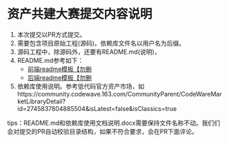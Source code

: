 # 资产共建大赛提交内容说明

1. 本次提交以PR方式提交。
2. 需要包含项目原始工程(源码)。依赖库文件名以用户名为后缀。
3. 源码工程中，除源码外，还要有README.md(说明)，
4. README.md参考如下：
   * [前端readme模板【勿删](https://github.com/netease-lcap/CodeWaveAssetCompetition2024/blob/main/%E5%89%8D%E7%AB%AFreadme%E6%A8%A1%E6%9D%BF%E3%80%90%E5%8B%BF%E5%88%A0%E3%80%91)
   * [后端readme模板【勿删](https://github.com/netease-lcap/CodeWaveAssetCompetition2024/blob/main/%E5%90%8E%E7%AB%AFreadme%E6%A8%A1%E6%9D%BF%E3%80%90%E5%8B%BF%E5%88%A0%E3%80%91)
5. 依赖库使用说明。参考低代码官方资产市场，如https://community.codewave.163.com/CommunityParent/CodeWareMarketLibraryDetail?id=2745837804885504&isLatest=false&isClassics=true

tips：README.md和依赖库使用文档说明.docx需要保持文件名称不动。我们们会对提交的PR自动校验目录结构，如果不符合要求，会在PR下面评论。